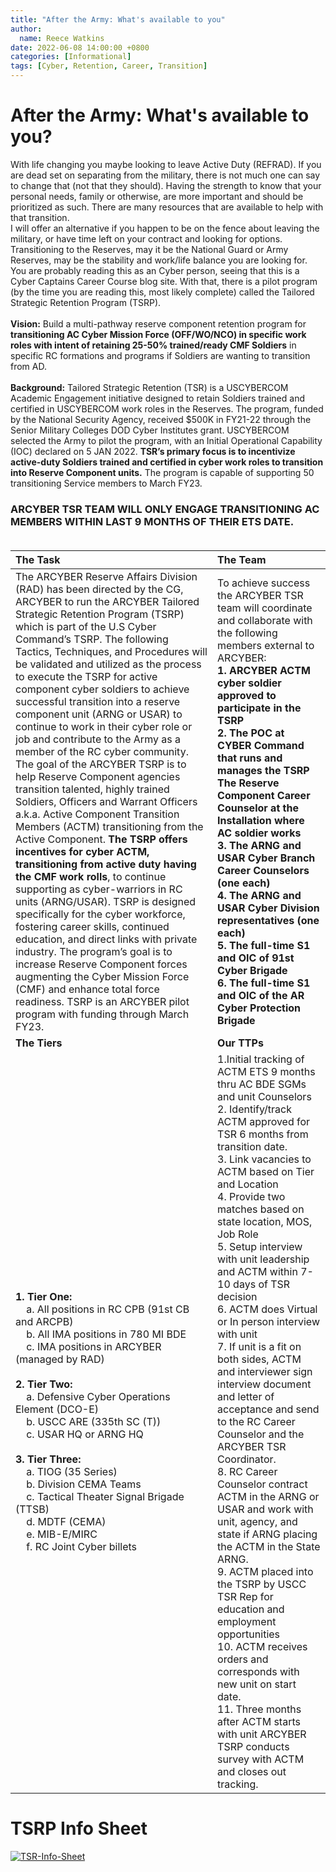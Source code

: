 ```yaml
---
title: "After the Army: What's available to you"
author: 
  name: Reece Watkins
date: 2022-06-08 14:00:00 +0800
categories: [Informational]
tags: [Cyber, Retention, Career, Transition]
---
```


# After the Army: What's available to you?

With life changing you maybe looking to leave Active Duty (REFRAD). If you are dead set on separating from the military, there is not much one can say to change that (not that they should). Having the strength to know that your personal needs, family or otherwise, are more important and should be prioritized as such. There are many resources that are available to help with that transition. <br/>  I will offer an alternative if you happen to be on the fence about leaving the military, or have time left on your contract and looking for options. Transitioning to the Reserves, may it be the National Guard or Army Reserves, may be the stability and work/life balance you are looking for. <br/> You are probably reading this as an Cyber person, seeing that this is a Cyber Captains Career Course blog site. With that, there is a pilot program (by the time you are reading this, most likely complete) called the Tailored Strategic Retention Program (TSRP). <br/><br/>
**Vision:**  Build a multi-pathway reserve component retention program for **transitioning AC Cyber Mission Force (OFF/WO/NCO) in specific work roles with intent of retaining 25-50% trained/ready CMF Soldiers** in specific RC formations and programs if Soldiers are wanting to transition from AD. <br/><br/>
**Background:** Tailored Strategic Retention (TSR) is a USCYBERCOM Academic Engagement initiative designed to retain Soldiers trained and certified in USCYBERCOM work roles in the Reserves. The program, funded by the National Security Agency, received $500K in FY21-22 through the Senior Military Colleges DOD Cyber Institutes grant. USCYBERCOM selected the Army to pilot the program, with an Initial Operational Capability (IOC) declared on 5 JAN 2022. **TSR’s primary focus is to incentivize active-duty Soldiers trained and certified in cyber work roles to transition into Reserve Component units.** The program is capable of supporting 50 transitioning Service members to March FY23.

### ARCYBER TSR TEAM WILL ONLY ENGAGE TRANSITIONING AC MEMBERS WITHIN LAST 9 MONTHS OF THEIR ETS DATE.<br/><br/> 

|<div style="width: 50%">The Task</div>|<div style="width: 50%">The Team</div>|
|:-|:-|
|The ARCYBER Reserve Affairs Division (RAD) has been directed by the CG, ARCYBER to run the ARCYBER Tailored Strategic Retention Program (TSRP) which is part of the U.S Cyber Command’s TSRP. The following Tactics, Techniques, and Procedures will be validated and utilized as the process to execute the TSRP for active component cyber soldiers to achieve successful transition into a reserve component unit (ARNG or USAR) to continue to work in their cyber role or job and contribute to the Army as a member of the RC cyber community.<br/>The goal of the ARCYBER TSRP is to help Reserve Component agencies transition talented, highly trained Soldiers, Officers and Warrant Officers a.k.a. Active Component Transition Members (ACTM) transitioning from the Active Component. **The TSRP offers incentives for cyber ACTM, transitioning from active duty having the CMF work rolls**, to continue supporting as cyber-warriors in RC units (ARNG/USAR). TSRP is designed specifically for the cyber workforce, fostering career skills, continued education, and direct links with private industry. The program’s goal is to increase Reserve Component forces augmenting the Cyber Mission Force (CMF) and enhance total force readiness. TSRP is an ARCYBER pilot program with funding through March FY23.|To achieve success the ARCYBER TSR team will coordinate and collaborate with the following members external to ARCYBER:<br/> **1. ARCYBER ACTM cyber soldier approved to participate in the TSRP**<br/>**2. The POC at CYBER Command that runs and manages the TSRP**<br/>**The Reserve Component Career Counselor at the Installation where AC soldier works**<br/>**3. The ARNG and USAR Cyber Branch Career Counselors (one each)**<br/>**4. The ARNG and USAR Cyber Division representatives (one each)**<br/>**5. The full-time S1 and OIC of 91st Cyber Brigade**<br/>**6. The full-time S1 and OIC of the AR Cyber Protection Brigade**|
|**The Tiers**|**Our TTPs**|
|**1. Tier One:**<br/>&nbsp;&nbsp;&nbsp;&nbsp;a. All positions in RC CPB (91st CB and ARCPB)<br/>&nbsp;&nbsp;&nbsp;&nbsp;b. All IMA positions in 780 MI BDE<br/>&nbsp;&nbsp;&nbsp;&nbsp;c. IMA positions in ARCYBER (managed by RAD)<br/><br/>**2. Tier Two:**<br/>&nbsp;&nbsp;&nbsp;&nbsp;a. Defensive Cyber Operations Element (DCO-E)<br/>&nbsp;&nbsp;&nbsp;&nbsp;b. USCC ARE (335th SC (T))<br/>&nbsp;&nbsp;&nbsp;&nbsp;c. USAR HQ or ARNG HQ<br/><br/>**3. Tier Three:**<br/>&nbsp;&nbsp;&nbsp;&nbsp;a. TIOG (35 Series)<br/>&nbsp;&nbsp;&nbsp;&nbsp;b. Division CEMA Teams<br/>&nbsp;&nbsp;&nbsp;&nbsp;c. Tactical Theater Signal Brigade (TTSB)<br/>&nbsp;&nbsp;&nbsp;&nbsp;d. MDTF (CEMA)<br/>&nbsp;&nbsp;&nbsp;&nbsp;e. MIB-E/MIRC<br/> &nbsp;&nbsp;&nbsp;&nbsp;f. RC Joint Cyber billets| 1.Initial tracking of ACTM ETS 9 months thru AC BDE SGMs and unit Counselors<br/>2. Identify/track ACTM approved for TSR 6 months from transition date.<br/>3. Link vacancies to ACTM based on Tier and Location<br/>4. Provide two matches based on state location, MOS, Job Role<br/>5. Setup interview with unit leadership and ACTM within 7-10 days of TSR decision<br/> 6. ACTM does Virtual or In person interview with unit<br/> 7. If unit is a fit on both sides, ACTM and interviewer sign interview document and letter of acceptance and send to the RC Career Counselor and the ARCYBER TSR Coordinator.<br/> 8. RC Career Counselor contract ACTM in the ARNG or USAR and work with unit, agency, and state if ARNG placing the ACTM in the State ARNG. <br/>9. ACTM placed into the TSRP by USCC TSR Rep for education and employment opportunities<br/> 10. ACTM receives orders and corresponds with new unit on start date.<br/> 11. Three months after ACTM starts with unit ARCYBER TSRP conducts survey with ACTM and closes out tracking.|


# TSRP Info Sheet
[![TSR-Info-Sheet](/assets/TSR-info-sheet.jpg)](https://www.hiremilitary.us/)